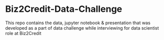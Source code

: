 # Biz2Credit-Data-Challenge
This repo contains the data, jupyter notebook &amp; presentation that was developed as a part of data challenge while interviewing for data scientist role at Biz2Credit
